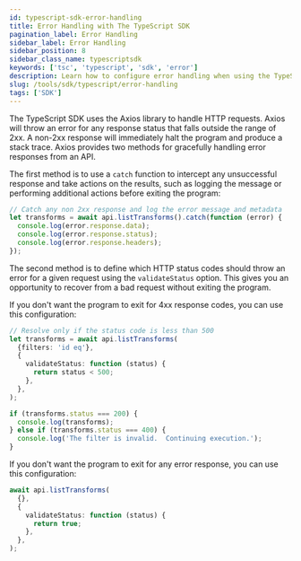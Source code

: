 ```yaml
---
id: typescript-sdk-error-handling
title: Error Handling with The TypeScript SDK
pagination_label: Error Handling
sidebar_label: Error Handling
sidebar_position: 8
sidebar_class_name: typescriptsdk
keywords: ['tsc', 'typescript', 'sdk', 'error']
description: Learn how to configure error handling when using the TypeScript SDK.
slug: /tools/sdk/typescript/error-handling
tags: ['SDK']
---
```


The TypeScript SDK uses the Axios library to handle HTTP requests. Axios will throw an error for any response status that falls outside the range of 2xx. A non-2xx response will immediately halt the program and produce a stack trace. Axios provides two methods for gracefully handling error responses from an API.

The first method is to use a `catch` function to intercept any unsuccessful response and take actions on the results, such as logging the message or performing additional actions before exiting the program:

```typescript showLineNumbers
// Catch any non 2xx response and log the error message and metadata
let transforms = await api.listTransforms().catch(function (error) {
  console.log(error.response.data);
  console.log(error.response.status);
  console.log(error.response.headers);
});
```

The second method is to define which HTTP status codes should throw an error for a given request using the `validateStatus` option. This gives you an opportunity to recover from a bad request without exiting the program.

If you don't want the program to exit for 4xx response codes, you can use this configuration:

```typescript showLineNumbers
// Resolve only if the status code is less than 500
let transforms = await api.listTransforms(
  {filters: 'id eq'},
  {
    validateStatus: function (status) {
      return status < 500;
    },
  },
);

if (transforms.status === 200) {
  console.log(transforms);
} else if (transforms.status === 400) {
  console.log('The filter is invalid.  Continuing execution.');
}
```

If you don't want the program to exit for any error response, you can use this configuration:

```typescript
await api.listTransforms(
  {},
  {
    validateStatus: function (status) {
      return true;
    },
  },
);
```
